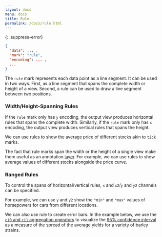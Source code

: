 ```yaml
---
layout: docs
menu: docs
title: Rule
permalink: /docs/rule.html
---
```


{: .suppress-error}
```json
{
  "data": ... ,
  "mark": "rule",
  "encoding": ... ,
  ...
}
```

The `rule` mark represents each data point as a line segment. It can be used in two ways. First, as a line segment that spans the complete width or height of a view. Second, a rule can be used to draw a line segment between two positions.


### Width/Height-Spanning Rules

If the `rule` mark only has `y` encoding, the output view produces horizontal rules that  spans the complete width.  Similarly, if the `rule` mark only has `x` encoding, the output view produces vertical rules that spans the height.

We can use rules to show the average price of different stocks akin to [`tick`](tick.html) marks.

<span class="vl-example" data-name="rule_color_mean"></span>

The fact that rule marks span the width or the height of a single view make them useful as an annotation [layer](layer.html).  For example, we can use rules to show average values of different stocks alongside the price curve.

<span class="vl-example" data-name="layer_line_color_rule"></span>

<!--We can also use a rule mark to show global mean value over a histogram.

<span class="vl-example" data-name="layer_histogram_global_mean"></span>
-->

### Ranged Rules

To control the spans of horizontal/vertical rules, `x` and `x2`/`y` and `y2` channels can be specified.

For example, we can use `y` and `y2` show the `"min"` and `"max"` values of horsepowers for cars from different locations.

<span class="vl-example" data-name="rule_extent"></span>

We can also use rule to create error bars. In the example below, we use the [`ci0` and `ci1` aggregation operators](aggregate.html#ops) to visualize the [95% confidence interval](https://en.wikipedia.org/wiki/Confidence_interval) as a measure of the spread of the average yields for a variety of barley strains.

<span class="vl-example" data-name="layer_error_bars"></span>
